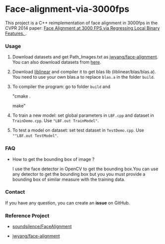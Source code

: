 # Face-alignment-via-3000fps

This project is a C++ reimplementation of face alignment in 3000fps in the CVPR 2014 paper:
[ Face Alignment at 3000 FPS via Regressing Local Binary Features. ]().

### Usage

1. Download datasets and get Path_Images.txt as [jwyang/face-alignment](https://github.com/jwyang/face-alignment). You can also download datasets from [here]().

2. Download [liblinear](http://www.csie.ntu.edu.tw/~cjlin/liblinear/) and compiler it to get blas lib (liblinear/blas/blas.a). You need to use your own blas.a to replace `blas.a` in the folder `build`.

3. To compiler the program: go to folder `build` and 
   
   "cmake .
  
   make"

4. To train a new model: set global parameters in `LBF.cpp` and dataset in `TrainDemo.cpp`. Use `"LBF.out TrainModel"`.
5. To test a model on dataset: set test dataset in `TestDemo.cpp`. Use `""LBF.out TestModel"`.

### FAQ
* How to get the bounding box of image ?

	I use the face detector in OpenCV to get the bounding box.You can use any detector to get the bounding box but you you must provide a bounding box of similar measure with the training data. 

### Contact 
If you have any question, you can create an **issue** on GitHub.

### Reference Project
* [soundsilence/FaceAlignment](https://github.com/soundsilence/FaceAlignment)

* [jwyang/face-alignment](https://github.com/jwyang/face-alignment)  




 
  
